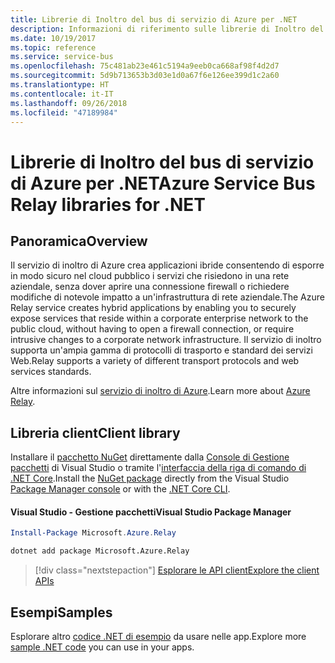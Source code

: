```yaml
---
title: Librerie di Inoltro del bus di servizio di Azure per .NET
description: Informazioni di riferimento sulle librerie di Inoltro del bus di servizio di Azure per .NET
ms.date: 10/19/2017
ms.topic: reference
ms.service: service-bus
ms.openlocfilehash: 75c481ab23e461c5194a9eeb0ca668af98f4d2d7
ms.sourcegitcommit: 5d9b713653b3d03e1d0a67f6e126ee399d1c2a60
ms.translationtype: HT
ms.contentlocale: it-IT
ms.lasthandoff: 09/26/2018
ms.locfileid: "47189984"
---
```

# <a name="azure-service-bus-relay-libraries-for-net"></a><span data-ttu-id="c9d45-103">Librerie di Inoltro del bus di servizio di Azure per .NET</span><span class="sxs-lookup"><span data-stu-id="c9d45-103">Azure Service Bus Relay libraries for .NET</span></span>

## <a name="overview"></a><span data-ttu-id="c9d45-104">Panoramica</span><span class="sxs-lookup"><span data-stu-id="c9d45-104">Overview</span></span>

<span data-ttu-id="c9d45-105">Il servizio di inoltro di Azure crea applicazioni ibride consentendo di esporre in modo sicuro nel cloud pubblico i servizi che risiedono in una rete aziendale, senza dover aprire una connessione firewall o richiedere modifiche di notevole impatto a un'infrastruttura di rete aziendale.</span><span class="sxs-lookup"><span data-stu-id="c9d45-105">The Azure Relay service creates hybrid applications by enabling you to securely expose services that reside within a corporate enterprise network to the public cloud, without having to open a firewall connection, or require intrusive changes to a corporate network infrastructure.</span></span> <span data-ttu-id="c9d45-106">Il servizio di inoltro supporta un'ampia gamma di protocolli di trasporto e standard dei servizi Web.</span><span class="sxs-lookup"><span data-stu-id="c9d45-106">Relay supports a variety of different transport protocols and web services standards.</span></span>
          
<span data-ttu-id="c9d45-107">Altre informazioni sul [servizio di inoltro di Azure](/azure/service-bus-relay/relay-what-is-it).</span><span class="sxs-lookup"><span data-stu-id="c9d45-107">Learn more about [Azure Relay](/azure/service-bus-relay/relay-what-is-it).</span></span>

## <a name="client-library"></a><span data-ttu-id="c9d45-108">Libreria client</span><span class="sxs-lookup"><span data-stu-id="c9d45-108">Client library</span></span>

<span data-ttu-id="c9d45-109">Installare il [pacchetto NuGet](https://www.nuget.org/packages/Microsoft.Azure.Relay) direttamente dalla [Console di Gestione pacchetti][PackageManager] di Visual Studio o tramite l'[interfaccia della riga di comando di .NET Core][DotNetCLI].</span><span class="sxs-lookup"><span data-stu-id="c9d45-109">Install the [NuGet package](https://www.nuget.org/packages/Microsoft.Azure.Relay) directly from the Visual Studio [Package Manager console][PackageManager] or with the [.NET Core CLI][DotNetCLI].</span></span>

#### <a name="visual-studio-package-manager"></a><span data-ttu-id="c9d45-110">Visual Studio - Gestione pacchetti</span><span class="sxs-lookup"><span data-stu-id="c9d45-110">Visual Studio Package Manager</span></span>

```powershell
Install-Package Microsoft.Azure.Relay
```

```bash
dotnet add package Microsoft.Azure.Relay
```

> [!div class="nextstepaction"]
> [<span data-ttu-id="c9d45-111">Esplorare le API client</span><span class="sxs-lookup"><span data-stu-id="c9d45-111">Explore the client APIs</span></span>](/dotnet/api/overview/azure/relay/client)

## <a name="samples"></a><span data-ttu-id="c9d45-112">Esempi</span><span class="sxs-lookup"><span data-stu-id="c9d45-112">Samples</span></span>

<span data-ttu-id="c9d45-113">Esplorare altro [codice .NET di esempio](https://azure.microsoft.com/resources/samples/?platform=dotnet) da usare nelle app.</span><span class="sxs-lookup"><span data-stu-id="c9d45-113">Explore more [sample .NET code](https://azure.microsoft.com/resources/samples/?platform=dotnet) you can use in your apps.</span></span>

[PackageManager]: https://docs.microsoft.com/nuget/tools/package-manager-console
[DotNetCLI]: https://docs.microsoft.com/dotnet/core/tools/dotnet-add-package